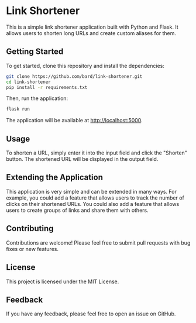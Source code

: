 
# Link Shortener

This is a simple link shortener application built with Python and Flask. It allows users to shorten long URLs and create custom aliases for them.

## Getting Started

To get started, clone this repository and install the dependencies:

``` bash
git clone https://github.com/bard/link-shortener.git
cd link-shortener
pip install -r requirements.txt
```

Then, run the application:

``` bash
flask run
```

The application will be available at <http://localhost:5000>.

## Usage

To shorten a URL, simply enter it into the input field and click the "Shorten" button. The shortened URL will be displayed in the output field.

## Extending the Application

This application is very simple and can be extended in many ways. For example, you could add a feature that allows users to track the number of clicks on their shortened URLs. You could also add a feature that allows users to create groups of links and share them with others.

## Contributing

Contributions are welcome! Please feel free to submit pull requests with bug fixes or new features.

## License

This project is licensed under the MIT License.

## Feedback

If you have any feedback, please feel free to open an issue on GitHub.
